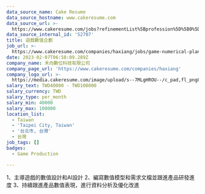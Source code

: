 ```yaml
---
data_source_name: Cake Resume
data_source_hostname: www.cakeresume.com
data_source_url: >-
  https://www.cakeresume.com/jobs?refinementList%5Bprofession%5D%5B0%5D=game-production&range%5Bsalary_range%5D%5Bmin%5D=100000
data_source_internal_id: '52707'
title: 遊戲數值企劃
job_url: >-
  https://www.cakeresume.com/companies/haxiang/jobs/game-numerical-planning-9f3221
date: 2023-02-07T06:58:09.289Z
company_name: 禾向數位科技有限公司
company_page_url: 'https://www.cakeresume.com/companies/haxiang'
company_logo_url: >-
  https://media.cakeresume.com/image/upload/s--7MLgHROU--/c_pad,fl_png8,h_200,w_200/v1669365195/o2pxpro1hhuz7pghmwob.png
salary_text: TWD40000 - TWD100000
salary_currency: TWD
salary_type: per_month
salary_min: 40000
salary_max: 100000
location_list:
  - Taiwan
  - 'Taipei City, Taiwan'
  - '台北市, 台灣'
  - 台灣
job_tags: []
badges:
  - Game Production

---
```


1、主導遊戲的數值設計和AI設計 2、編寫數值模型和需求文檔並跟進產品研發進度 3、持續跟進產品數值表現，進行資料分析及優化改進
